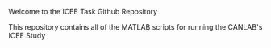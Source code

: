 Welcome to the ICEE Task Github Repository

This repository contains all of the MATLAB scripts for running the CANLAB's ICEE Study
